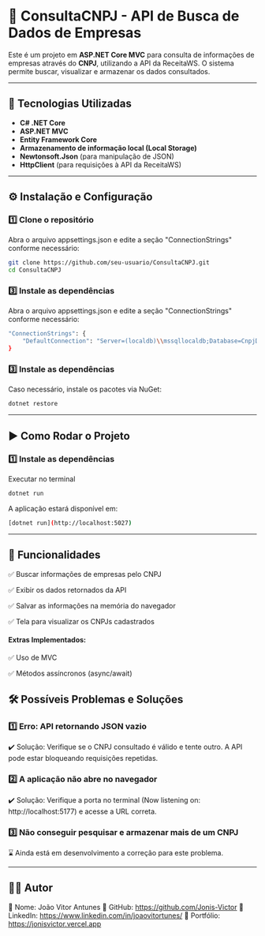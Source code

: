 # 🏢 ConsultaCNPJ - API de Busca de Dados de Empresas

Este é um projeto em **ASP.NET Core MVC** para consulta de informações de empresas através do **CNPJ**, utilizando a API da ReceitaWS. O sistema permite buscar, visualizar e armazenar os dados consultados.

---

## 🚀 **Tecnologias Utilizadas**
- **C# .NET Core**
- **ASP.NET MVC**
- **Entity Framework Core**
- **Armazenamento de informação local (Local Storage)**
- **Newtonsoft.Json** (para manipulação de JSON)
- **HttpClient** (para requisições à API da ReceitaWS)

---

## ⚙️ **Instalação e Configuração**

### **1️⃣ Clone o repositório**
Abra o arquivo appsettings.json e edite a seção "ConnectionStrings" conforme necessário:
```sh
git clone https://github.com/seu-usuario/ConsultaCNPJ.git
cd ConsultaCNPJ
```

### **3️⃣ Instale as dependências**
Abra o arquivo appsettings.json e edite a seção "ConnectionStrings" conforme necessário:
```sh
"ConnectionStrings": {
    "DefaultConnection": "Server=(localdb)\\mssqllocaldb;Database=CnpjDb;Trusted_Connection=True;MultipleActiveResultSets=true"
}
```

### **3️⃣ Instale as dependências**
Caso necessário, instale os pacotes via NuGet:
```sh
dotnet restore
```

---

## ▶️ **Como Rodar o Projeto**

### **1️⃣ Instale as dependências**
Executar no terminal
```sh
dotnet run
```
A aplicação estará disponível em:
```sh
[dotnet run](http://localhost:5027)
```

---

## 🔧 Funcionalidades

<p>✅ Buscar informações de empresas pelo CNPJ</p>
<p>✅ Exibir os dados retornados da API</p>
<p>✅ Salvar as informações na memória do navegador</p>
<p>✅ Tela para visualizar os CNPJs cadastrados</p>

#### **Extras Implementados:**

<p> ✅ Uso de MVC</p>
<p> ✅ Métodos assíncronos (async/await)</p>

## 🛠 **Possíveis Problemas e Soluções**

### **1️⃣ Erro: API retornando JSON vazio**
✔️ Solução: Verifique se o CNPJ consultado é válido e tente outro. A API pode estar bloqueando requisições repetidas.

### **2️⃣ A aplicação não abre no navegador**
✔️ Solução: Verifique a porta no terminal (Now listening on: http://localhost:5177) e acesse a URL correta.

### **3️⃣ Não conseguir pesquisar e armazenar mais de um CNPJ**
⌛ Ainda está em desenvolvimento a correção para este problema.

---

## 👨‍💻 **Autor**

🔹 Nome: João Vitor Antunes
🔹 GitHub: https://github.com/Jonis-Victor
🔹 LinkedIn: https://www.linkedin.com/in/joaovitortunes/
🔹 Portfólio: https://jonisvictor.vercel.app


